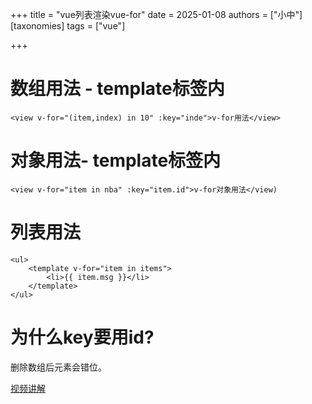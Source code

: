 +++
title = "vue列表渲染vue-for"
date = 2025-01-08
authors = ["小中"]
[taxonomies]
tags = ["vue"]

+++

# 数组用法 - template标签内

```vue
<view v-for="(item,index) in 10" :key="inde">v-for用法</view>
```

# 对象用法- template标签内

```vue
<view v-for="item in nba" :key="item.id">v-for对象用法</view)
```

# 列表用法

```vue
<ul>
	<template v-for="item in items">
		<li>{{ item.msg }}</li>
	</template>
</ul>
```

# 为什么key要用id?

删除数组后元素会错位。

[视频讲解](https://www.bilibili.com/video/BV1Yg4y127Fp?t=576.2&p=19)

